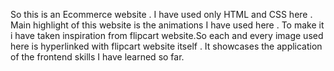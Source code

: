 
So this is an Ecommerce website . I have used only HTML and CSS here .
Main highlight of this website is the animations I have used here . To make it i have taken inspiration from flipcart website.So each and every image used here is hyperlinked with
flipcart website itself .
It showcases the application of the frontend skills I have learned so far.
